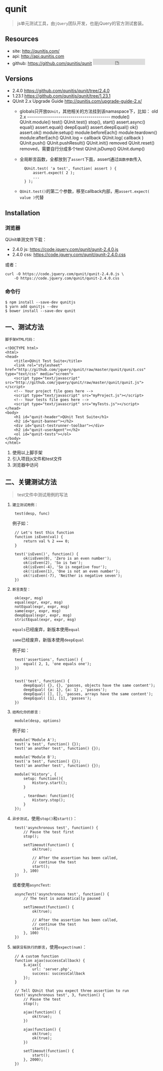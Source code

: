 # qunit

> js单元测试工具，由`jQuery`团队开发，也是jQuery的官方测试套装。

## Resources

* site: <http://qunitjs.com/>
* api: <http://api.qunitjs.com>
* github: <https://github.com/qunitjs/qunit> <iframe src="https://ghbtns.com/github-btn.html?user=qunitjs&repo=qunit&type=star&count=true" frameborder="0" scrolling="0" width="170px" height="20px"></iframe>  


## Versions

* 2.4.0 <https://github.com/qunitjs/qunit/tree/2.4.0>
* 1.23.1 <https://github.com/qunitjs/qunit/tree/1.23.1>
* QUnit 2.x Upgrade Guide <http://qunitjs.com/upgrade-guide-2.x/> 
    * globals只开放`QUnit`，其他相关的方法挂到该namaspace下，比如：
            old                     2.x
            ------------------------------------------
            module()                QUnit.module()
            test()                  QUnit.test()
            stop(), start()         assert.async()
            equal()                 assert.equal()
            deepEqual()             assert.deepEqual()
            ok()                    assert.ok()
            module:setup()          module:beforeEach()
            module:teardown()       module:afterEach()
            QUnit.log = callback    QUnit.log( callback )
            QUnit.push()            QUnit.pushResult()
            QUnit.init()            removed
            QUnit.reset()           removed，需要自行分成多个test
            QUnit.jsDump()          QUnit.dump()
    * 全局断言函数，全都放到了`assert`下面，assert通过`函数参数`传入

            QUnit.test( 'a test', function( assert ) {
                assert.expect( 2 );
                ...
            } );

    * `QUnit.test()`的第二个参数，移至callback内部，用`assert.expect( value )`代替


## Installation

### 浏览器

QUnit单测文件下载：

* 2.4.0 js: <https://code.jquery.com/qunit/qunit-2.4.0.js>
* 2.4.0 css: <https://code.jquery.com/qunit/qunit-2.4.0.css>

或者：

    curl -O https://code.jquery.com/qunit/qunit-2.4.0.js \
        -O https://code.jquery.com/qunit/qunit-2.4.0.css


### 命令行

    $ npm install --save-dev qunitjs
    $ yarn add qunitjs --dev
    $ bower install --save-dev qunit




## 一、测试方法

`脚手架HTML代码：`

    <!DOCTYPE html>
    <html>
    <head>
        <title>QUnit Test Suite</title>
        <link rel="stylesheet" href="http://github.com/jquery/qunit/raw/master/qunit/qunit.css" type="text/css" media="screen">
        <script type="text/javascript" src="http://github.com/jquery/qunit/raw/master/qunit/qunit.js"></script>
        <!-- Your project file goes here -->
        <script type="text/javascript" src="myProject.js"></script>
        <!-- Your tests file goes here -->
        <script type="text/javascript" src="myTests.js"></script>
    </head>
    <body>
        <h1 id="qunit-header">QUnit Test Suite</h1>
        <h2 id="qunit-banner"></h2>
        <div id="qunit-testrunner-toolbar"></div>
        <h2 id="qunit-userAgent"></h2>
        <ol id="qunit-tests"></ol>
    </body>
    </html>

1. 使用以上脚手架
2. 引入项目js文件和test文件
3. 浏览器中访问


## 二、关键测试方法

> test文件中测试用例的写法

1. `建立测试用例：`

        test(desp, func)

    例子如：

        // Let's test this function
        function isEven(val) {
            return val % 2 === 0;
        }
         
        test('isEven()', function() {
            ok(isEven(0), 'Zero is an even number');
            ok(isEven(2), 'So is two');
            ok(isEven(-4), 'So is negative four');
            ok(!isEven(1), 'One is not an even number');
            ok(!isEven(-7), 'Neither is negative seven');
        })
        

2. `断言类型：`

        ok(expr, msg)
        equal(expr, expr, msg)
        notEqual(expr, expr, msg)
        same(expr, expr, msg)
        deepEqual(expr, expr, msg)
        strictEqual(expr, expr, msg)


    `equals`已经废弃，新版本使用`equal`

    `same`已经废弃，新版本使用`deepEqual`


    例子如：

        test('assertions', function() {
            equal( 2, 1, 'one equals one');
        })


        test('test', function() {
            deepEqual( {}, {}, 'passes, objects have the same content');
            deepEqual( {a: 1}, {a: 1} , 'passes');
            deepEqual( [], [], 'passes, arrays have the same content');
            deepEqual( [1], [1], 'passes');
        })


3. `结构化你的断言：`

        module(desp, options)

    例子如：

        module('Module A');
        test('a test', function() {});
        test('an another test', function() {});
         
        module('Module B');
        test('a test', function() {});
        test('an another test', function() {});

        module('History', {
            setup: function(){
                History.start();
            }   
                
            , teardown: function(){
                History.stop();
            } 
        }); 


4. `异步测试`，使用`stop()`和`start()`：

        test('asynchronous test', function() {
            // Pause the test first
            stop();
         
            setTimeout(function() {
                ok(true);
         
                // After the assertion has been called,
                // continue the test
                start();
            }, 100)
        })

    或者使用`asyncTest`:

        asyncTest('asynchronous test', function() {
            // The test is automatically paused
         
            setTimeout(function() {
                ok(true);
         
                // After the assertion has been called,
                // continue the test
                start();
            }, 100)
        })

5. `捕获没有执行的断言`，使用`expect(num)`：

        // A custom function
        function ajax(successCallback) {
            $.ajax({
                url: 'server.php',
                success: successCallback
            });
        }
         
        // Tell QUnit that you expect three assertion to run
        test('asynchronous test', 3, function() {
            // Pause the test
            stop();
         
            ajax(function() {
                ok(true);
            })
         
            ajax(function() {
                ok(true);
                ok(true);
            })
         
            setTimeout(function() {
                start();
            }, 2000);
        })   
